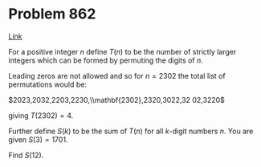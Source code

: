 # Problem 862

[Link](https://projecteuler.net/problem=862)

For a positive integer $n$ define $T(n)$ to be the number of strictly larger integers which can be formed by permuting the digits of $n$.

Leading zeros are not allowed and so for $n = 2302$ the total list of permutations would be:

$2023,2032,2203,2230,\\mathbf{2302},2320,3022,32 02,3220$

giving $T(2302)=4$.

Further define $S(k)$ to be the sum of $T(n)$ for all $k$-digit numbers $n$. You are given $S(3) = 1701$.

Find $S(12)$.